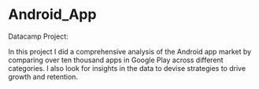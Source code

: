 # Android_App
Datacamp Project:

In this project I did a comprehensive analysis of the Android app market by comparing over ten thousand apps in Google Play across different categories. I also look for insights in the data to devise strategies to drive growth and retention.
